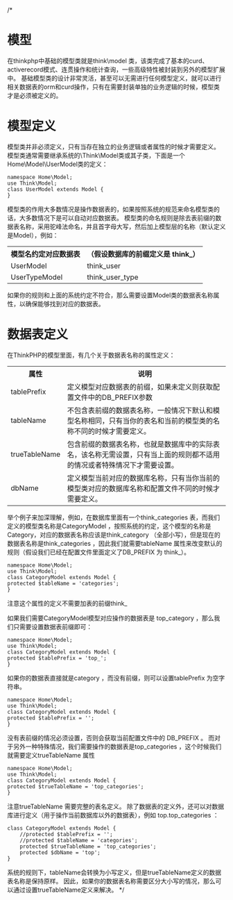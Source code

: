 <!--
<?php
<pre><code>namespace Home\Model;
use Think\Model;
-->
/*
# 模型
在thinkphp中基础的模型类就是think\model 类，该类完成了基本的curd、activerecord模式、连贯操作和统计查询，一些高级特性被封装到另外的模型扩展中。
基础模型类的设计非常灵活，甚至可以无需进行任何模型定义，就可以进行相关数据表的orm和curd操作，只有在需要封装单独的业务逻辑的时候，模型类才是必须被定义的。
# 模型定义
模型类并非必须定义，只有当存在独立的业务逻辑或者属性的时候才需要定义。
模型类通常需要继承系统的\Think\Model类或其子类，下面是一个Home\Model\UserModel类的定义：

<pre><code>namespace Home\Model;
use Think\Model;
class UserModel extends Model {
}</code></pre>
模型类的作用大多数情况是操作数据表的，如果按照系统的规范来命名模型类的话，大多数情况下是可以自动对应数据表。
模型类的命名规则是除去表前缀的数据表名称，采用驼峰法命名，并且首字母大写，然后加上模型层的名称（默认定义是Model），例如：
<table>
<tr>
<th>模型名约定对应数据表</th><th>（假设数据库的前缀定义是 think_）</th>
</tr>
<tr>
<td>UserModel</td><td>think_user</td>
</tr>
<tr>
<td>UserTypeModel</td><td>think_user_type</td>
</tr>
</table>如果你的规则和上面的系统约定不符合，那么需要设置Model类的数据表名称属性，以确保能够找到对应的数据表。

# 数据表定义
在ThinkPHP的模型里面，有几个关于数据表名称的属性定义：
<table>
<tr>
	<th>属性</th>
	<th>说明</th>
</tr>
<tr>
	<td>tablePrefix</td>
	<td>定义模型对应数据表的前缀，如果未定义则获取配置文件中的DB_PREFIX参数</td>
</tr>
<tr>
	<td>tableName</td>
	<td>不包含表前缀的数据表名称，一般情况下默认和模型名称相同，只有当你的表名和当前的模型类的名称不同的时候才需要定义。</td>
</tr>
<tr>
	<td>trueTableName</td>
	<td>包含前缀的数据表名称，也就是数据库中的实际表名，该名称无需设置，只有当上面的规则都不适用的情况或者特殊情况下才需要设置。</td>
</tr>
<tr>
	<td>dbName</td>
	<td>定义模型当前对应的数据库名称，只有当你当前的模型类对应的数据库名称和配置文件不同的时候才需要定义。</td>
</tr>
 </table>
 
 
 举个例子来加深理解，例如，在数据库里面有一个think_categories 表，而我们定义的模型类名称是CategoryModel ，按照系统的约定，这个模型的名称是Category，对应的数据表名称应该是think_category （全部小写），但是现在的数据表名称是think_categories ，因此我们就需要tableName 属性来改变默认的规则（假设我们已经在配置文件里面定义了DB_PREFIX 为 think_）。

<pre><code>namespace Home\Model;
use Think\Model;
class CategoryModel extends Model {
protected $tableName = 'categories';
}</code></pre>
注意这个属性的定义不需要加表的前缀think_

如果我们需要CategoryModel模型对应操作的数据表是 top_category ，那么我们只需要设置数据表前缀即可：
<pre><code>namespace Home\Model;
use Think\Model;
class CategoryModel extends Model {
protected $tablePrefix = 'top_';
}</code></pre>
如果你的数据表直接就是category ，而没有前缀，则可以设置tablePrefix 为空字符串。
<pre><code>namespace Home\Model;
use Think\Model;
class CategoryModel extends Model {
protected $tablePrefix = '';
}</code></pre>
没有表前缀的情况必须设置，否则会获取当前配置文件中的 DB_PREFIX 。
而对于另外一种特殊情况，我们需要操作的数据表是top_categories ，这个时候我们就需要定义trueTableName 属性
<pre><code>namespace Home\Model;
use Think\Model;
class CategoryModel extends Model {
protected $trueTableName = 'top_categories';
}</code></pre>
注意trueTableName 需要完整的表名定义。
除了数据表的定义外，还可以对数据库进行定义（用于操作当前数据库以外的数据表），例如
top.top_categories ：
<pre><code>class CategoryModel extends Model {
    //protected $tablePrefix = '';
    //protected $tableName = 'categories';
    protected $trueTableName = 'top_categories';
    protected $dbName = 'top';
}</code></pre>

系统的规则下，tableName会转换为小写定义，但是trueTableName定义的数据表名称是保持原样。
因此，如果你的数据表名称需要区分大小写的情况，那么可以通过设置trueTableName定义来解决。
*/
